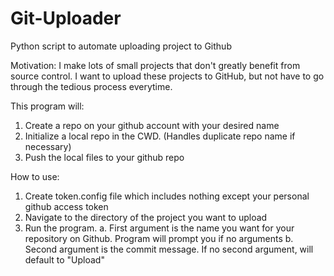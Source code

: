 # Git-Uploader
Python script to automate uploading project to Github

Motivation: I make lots of small projects that don't greatly benefit from source control. I want to upload these projects to GitHub, but not have to go through the tedious process everytime.

This program will:
  1. Create a repo on your github account with your desired name
  2. Initialize a local repo in the CWD. (Handles duplicate repo name if necessary)
  3. Push the local files to your github repo
  
How to use:
  1. Create token.config file which includes nothing except your personal github access token
  2. Navigate to the directory of the project you want to upload
  3. Run the program. 
    a. First argument is the name you want for your repository on Github. Program will prompt you if no arguments
    b. Second argument is the commit message. If no second argument, will default to "Upload"
    

